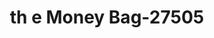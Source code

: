 ---
f_zip-code: 38329
f_state-code: TN
title: th e Money Bag-27505
f_phone: 731-852-3356
f_city-only: Decaturville
f_address: 36 N Pleasant Street Decaturville
f_location-unique-id: '27505'
slug: th-e-money-bag-27505
updated-on: '2024-05-30T13:46:58.046Z'
created-on: '2024-05-30T13:36:59.803Z'
published-on: '2024-05-30T13:54:32.469Z'
f_city-state: cms/city/decaturville-tn.md
f_company: cms/company/th-e-money-bag.md
f_state: cms/state/tennessee.md
layout: '[payday-loan].html'
tags: payday-loan
---